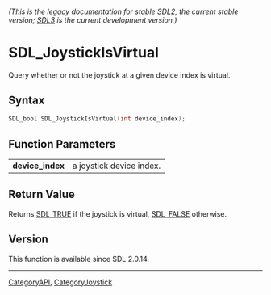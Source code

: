 ###### (This is the legacy documentation for stable SDL2, the current stable version; [SDL3](https://wiki.libsdl.org/SDL3/) is the current development version.)
# SDL_JoystickIsVirtual

Query whether or not the joystick at a given device index is virtual.

## Syntax

```c
SDL_bool SDL_JoystickIsVirtual(int device_index);

```

## Function Parameters

|                      |                          |
| -------------------- | ------------------------ |
| **device_index**     | a joystick device index. |

## Return Value

Returns [SDL_TRUE](SDL_TRUE) if the joystick is virtual,
[SDL_FALSE](SDL_FALSE) otherwise.

## Version

This function is available since SDL 2.0.14.

----
[CategoryAPI](CategoryAPI), [CategoryJoystick](CategoryJoystick)

